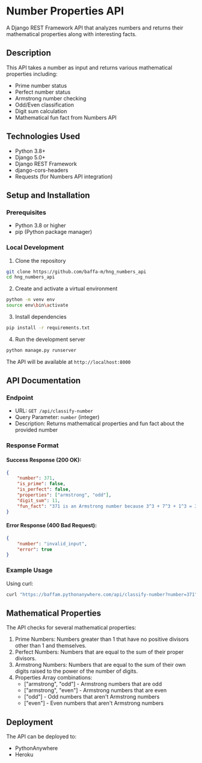 # Number Properties API

A Django REST Framework API that analyzes numbers and returns their mathematical properties along with interesting facts.

## Description

This API takes a number as input and returns various mathematical properties including:
- Prime number status
- Perfect number status
- Armstrong number checking
- Odd/Even classification
- Digit sum calculation
- Mathematical fun fact from Numbers API

## Technologies Used

- Python 3.8+
- Django 5.0+
- Django REST Framework
- django-cors-headers
- Requests (for Numbers API integration)

## Setup and Installation

### Prerequisites

- Python 3.8 or higher
- pip (Python package manager)

### Local Development

1. Clone the repository
```bash
git clone https://github.com/baffa-m/hng_numbers_api
cd hng_numbers_api
```

2. Create and activate a virtual environment
```bash
python -m venv env
source env\bin\activate 
```

3. Install dependencies
```bash
pip install -r requirements.txt
```


4. Run the development server
```bash
python manage.py runserver
```

The API will be available at `http://localhost:8000`

## API Documentation

### Endpoint

- URL: `GET /api/classify-number`
- Query Parameter: `number` (integer)
- Description: Returns mathematical properties and fun fact about the provided number

### Response Format

#### Success Response (200 OK):
```json
{
    "number": 371,
    "is_prime": false,
    "is_perfect": false,
    "properties": ["armstrong", "odd"],
    "digit_sum": 11,
    "fun_fact": "371 is an Armstrong number because 3^3 + 7^3 + 1^3 = 371"
}
```

#### Error Response (400 Bad Request):
```json
{
    "number": "invalid_input",
    "error": true
}
```

### Example Usage

Using curl:
```bash
curl "https://baffam.pythonanywhere.com/api/classify-number?number=371"
```


## Mathematical Properties

The API checks for several mathematical properties:

1. Prime Numbers: Numbers greater than 1 that have no positive divisors other than 1 and themselves.
2. Perfect Numbers: Numbers that are equal to the sum of their proper divisors.
3. Armstrong Numbers: Numbers that are equal to the sum of their own digits raised to the power of the number of digits.
4. Properties Array combinations:
   - ["armstrong", "odd"] - Armstrong numbers that are odd
   - ["armstrong", "even"] - Armstrong numbers that are even
   - ["odd"] - Odd numbers that aren't Armstrong numbers
   - ["even"] - Even numbers that aren't Armstrong numbers


## Deployment

The API can be deployed to:
- PythonAnywhere
- Heroku


